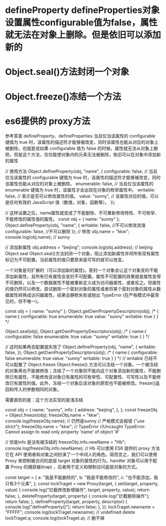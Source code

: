# defineProperty defineProperties对象设置属性configurable值为false，属性就无法在对象上删除。但是依旧可以添加新的
# Object.seal()方法封闭一个对象

# Object.freeze()冻结一个方法

# es6提供的 proxy方法

参考答案
defineProperty、defineProperties
当且仅当该属性的 configurable 键值为 true 时，该属性的描述符才能够被改变，同时该属性也能从对应的对象上被删除。也就是说如果 configurable 值为 false 的时候，属性就无法从对象上删除。但是这个方法，仅仅能使对象内的元素无法被删除，依旧可以在对象中添加新的属性

// 使用方法
Object.defineProperty(obj, "name", {
  configurable: false, // 当且仅当该属性的 configurable 键值为 true 时，该属性的描述符才能够被改变，同时该属性也能从对应的对象上被删除。
  enumerable: false, // 当且仅当该属性的 enumerable 键值为 true 时，该属性才会出现在对象的枚举属性中。
  writable: false, // 表示是否可以修改属性的值。
  value: "sunny", // 该属性对应的值。可以是任何有效的 JavaScript 值（数值，对象，函数等）。
});

// 这样设置之后，name属性就变成了不能删除、不可重新修改特性、不可枚举、不能修改的属性值的属性。
const obj = { name: "sunny" };
Object.defineProperty(obj, "name", {
  writable: false, //不可以修改其值
  configurable: false, //不可以删除
});
// 修改
obj.name = "kkw";
console.log(obj.name); // sunny

// 添加新属性
obj.address = "beijing";
console.log(obj.address); // beijing
Object.seal
Object.seal()方法封闭一个对象，阻止添加新属性并将所有现有属性标记为不可配置。当前属性的值只要原来是可写的就可以改变。

一个对象是可扩展的（可以添加新的属性)。密封一个对象会让这个对象变的不能添加新属性，且所有已有属性会变的不可配置。属性不可配置的效果就是属性变得不可删除，以及一个数据属性不能被重新定义成为访问器属性，或者反之。但属性的值仍然可以修改。尝试删除一个密封对象的属性或者将某个密封对象的属性从数据属性转换成访问器属性，结果会静默失败或抛出 TypeError (在严格模式中最常见的，但不唯一)。

const obj = { name: "sunny" };
Object.getOwnPropertyDescriptors(obj);
/* 
{
    name:{
        configurable: true
        enumerable: true
        value: "sunny"
        writable: true
    }
}
*/

Object.seal(obj);
Object.getOwnPropertyDescriptors(obj);
/* 
{
    name:{
        configurable: false
        enumerable: true
        value: "sunny"
        writable: true
    }
}
*/

// 这时如果再去配置就失效了
Object.defineProperty(obj, "name", {
  writable: false,
});
Object.getOwnPropertyDescriptors(obj);
/* 
{
    name:{
        configurable: false
        enumerable: true
        value: "sunny"
        writable: true
    }
}
*/
// writable 已经不可以配置了
Object.freeze
Object.freeze() 方法可以冻结一个对象。一个被冻结的对象再也不能被修改；冻结了一个对象则不能向这个对象添加新的属性，不能删除已有属性，不能修改该对象已有属性的可枚举性、可配置性、可写性以及不能修改已有属性的值。此外，冻结一个对象后该对象的原型也不能被修改。freeze()返回和传入的参数相同的对象。

需要直到的是：这个方法实现的是浅冻结

const obj = {
  name: "sunny",
  info: {
    address: "beijing",
  },
};
const freezeObj = Object.freeze(obj);
freezeObj.name = "kkw";
console.log(freezeObj.name); // 仍然是sunny
// 严格模式会报错
("use strict");
freezeObj.name = "kkw"; // TypeError
//Uncaught TypeError: Cannot assign to read only property 'name' of object '#<Object>'

// 但是info 是没有被冻结的
freezeObj.info.newName = "Hb";
console.log(freezeObj.info.newName); // Hb
可以使用 ES6 提供的 proxy 方法
它在 API 使用者和对象之间扮演了一个中间人的角色。简而言之，我们可以使用 Proxy 来控制被访问的底层 target 对象的属性的行为。handler 对象可以用于配置 Proxy 的捕获器(trap) ，后者用于定义和限制访问底层对象的方式。

const target = {
  a: "我是不能删除的",
  b: "我是不能修改的",
  c: "也不能添加，我只有3个元素",
};
const lockTraget = new Proxy(target, {
  set(target, property, value) {
    console.log("拦截修改新增操作", target, property, value);
    return false;
  },
  deleteProperty(target, property) {
    console.log("拦截删除操作");
    return false;
  },
  defineProperty(target, property, descriptor) {
    console.log("defineProperty()");
    return false;
  },
});
lockTraget.newname = "FFFFF";
console.log(lockTraget.newname); // undefined
delete lockTraget.a;
console.log(lockTraget.a); // 删不掉